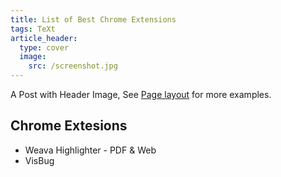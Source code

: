 ```yaml
---
title: List of Best Chrome Extensions
tags: TeXt
article_header:
  type: cover
  image:
    src: /screenshot.jpg
---
```


A Post with Header Image, See [Page layout](https://tianqi.name/jekyll-TeXt-theme/samples.html#page-layout) for more examples.

## Chrome Extesions

- Weava Highlighter - PDF & Web
- VisBug
<!--more-->